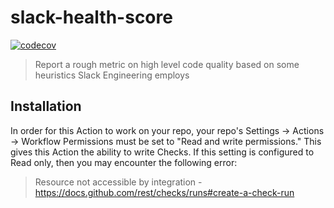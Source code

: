 # slack-health-score

[![codecov](https://codecov.io/gh/slackapi/slack-health-score/graph/badge.svg?token=WS6IJ61GUU)](https://codecov.io/gh/slackapi/slack-health-score)

> Report a rough metric on high level code quality based on some heuristics Slack Engineering employs

## Installation

In order for this Action to work on your repo, your repo's Settings -> Actions -> Workflow Permissions must be set to "Read and write permissions." This gives this Action the ability to write Checks. If this setting is configured to Read only, then you may encounter the following error:

> Resource not accessible by integration - https://docs.github.com/rest/checks/runs#create-a-check-run
